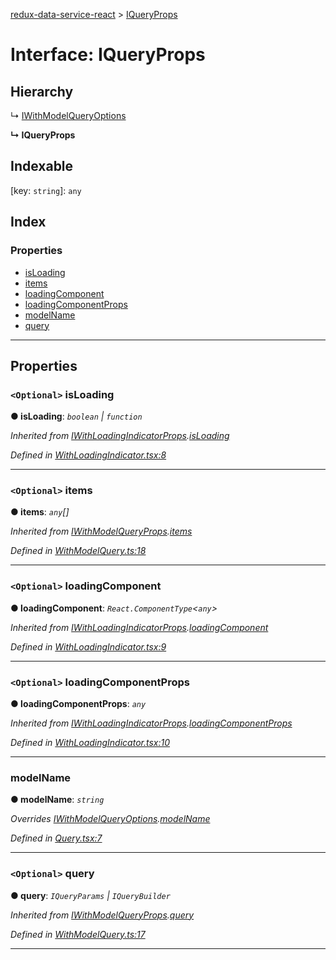[redux-data-service-react](../README.md) > [IQueryProps](../interfaces/iqueryprops.md)

# Interface: IQueryProps

## Hierarchy

↳  [IWithModelQueryOptions](iwithmodelqueryoptions.md)

**↳ IQueryProps**

## Indexable

\[key: `string`\]:&nbsp;`any`
## Index

### Properties

* [isLoading](iqueryprops.md#isloading)
* [items](iqueryprops.md#items)
* [loadingComponent](iqueryprops.md#loadingcomponent)
* [loadingComponentProps](iqueryprops.md#loadingcomponentprops)
* [modelName](iqueryprops.md#modelname)
* [query](iqueryprops.md#query)

---

## Properties

<a id="isloading"></a>

### `<Optional>` isLoading

**● isLoading**: *`boolean` \| `function`*

*Inherited from [IWithLoadingIndicatorProps](iwithloadingindicatorprops.md).[isLoading](iwithloadingindicatorprops.md#isloading)*

*Defined in [WithLoadingIndicator.tsx:8](https://github.com/Rediker-Software/redux-data-service-react/blob/34d72f2/src/WithLoadingIndicator.tsx#L8)*

___
<a id="items"></a>

### `<Optional>` items

**● items**: *`any`[]*

*Inherited from [IWithModelQueryProps](iwithmodelqueryprops.md).[items](iwithmodelqueryprops.md#items)*

*Defined in [WithModelQuery.ts:18](https://github.com/Rediker-Software/redux-data-service-react/blob/34d72f2/src/WithModelQuery.ts#L18)*

___
<a id="loadingcomponent"></a>

### `<Optional>` loadingComponent

**● loadingComponent**: *`React.ComponentType`<`any`>*

*Inherited from [IWithLoadingIndicatorProps](iwithloadingindicatorprops.md).[loadingComponent](iwithloadingindicatorprops.md#loadingcomponent)*

*Defined in [WithLoadingIndicator.tsx:9](https://github.com/Rediker-Software/redux-data-service-react/blob/34d72f2/src/WithLoadingIndicator.tsx#L9)*

___
<a id="loadingcomponentprops"></a>

### `<Optional>` loadingComponentProps

**● loadingComponentProps**: *`any`*

*Inherited from [IWithLoadingIndicatorProps](iwithloadingindicatorprops.md).[loadingComponentProps](iwithloadingindicatorprops.md#loadingcomponentprops)*

*Defined in [WithLoadingIndicator.tsx:10](https://github.com/Rediker-Software/redux-data-service-react/blob/34d72f2/src/WithLoadingIndicator.tsx#L10)*

___
<a id="modelname"></a>

###  modelName

**● modelName**: *`string`*

*Overrides [IWithModelQueryOptions](iwithmodelqueryoptions.md).[modelName](iwithmodelqueryoptions.md#modelname)*

*Defined in [Query.tsx:7](https://github.com/Rediker-Software/redux-data-service-react/blob/34d72f2/src/Query.tsx#L7)*

___
<a id="query"></a>

### `<Optional>` query

**● query**: *`IQueryParams` \| `IQueryBuilder`*

*Inherited from [IWithModelQueryProps](iwithmodelqueryprops.md).[query](iwithmodelqueryprops.md#query)*

*Defined in [WithModelQuery.ts:17](https://github.com/Rediker-Software/redux-data-service-react/blob/34d72f2/src/WithModelQuery.ts#L17)*

___

